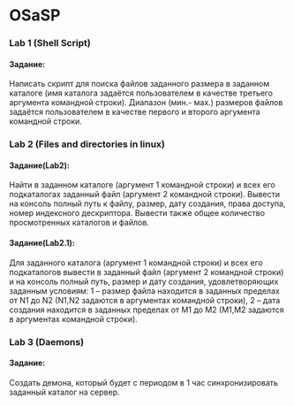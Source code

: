 # OSaSP
### Lab 1 (Shell Script)
#### Задание:
Написать скрипт для поиска файлов заданного размера в заданном каталоге (имя каталога задаётся пользователем в качестве третьего аргумента командной строки). Диапазон (мин.- мах.) размеров файлов задаётся пользователем в качестве первого и второго аргумента командной строки.

### Lab 2 (Files and directories in linux)
#### Задание(Lab2):
Найти в заданном каталоге (аргумент 1 командной строки) и всех его подкаталогах заданный файл (аргумент 2 командной строки). Вывести на консоль полный путь к файлу, размер, дату создания, права доступа, номер индексного дескриптора. Вывести также общее количество просмотренных каталогов и файлов.

#### Задание(Lab2.1):
Для заданного каталога (аргумент 1 командной строки) и всех его подкаталогов вывести в заданный файл (аргумент 2 командной строки) и на консоль полный путь, размер и дату создания, удовлетворяющих заданным условиям: 1 – размер файла находится в заданных пределах от N1 до N2 (N1,N2 задаются в аргументах командной строки), 2 – дата создания находится в заданных пределах от M1 до M2 (M1,M2 задаются в аргументах командной строки).

### Lab 3 (Daemons)
#### Задание:
Создать демона, который будет с периодом в 1 час синхронизировать заданный каталог на сервер.